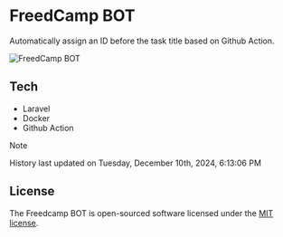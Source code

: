 # FreedCamp BOT

Automatically assign an ID before the task title based on Github Action.

![FreedCamp BOT](https://repository-images.githubusercontent.com/737932867/7d34798b-2680-471c-b089-a78a718d3d6a)

## Tech

- Laravel
- Docker
- Github Action

> [!NOTE]  
> History last updated on Tuesday, December 10th, 2024, 6:13:06 PM

## License

The Freedcamp BOT is open-sourced software licensed under the [MIT license](https://opensource.org/licenses/MIT).
